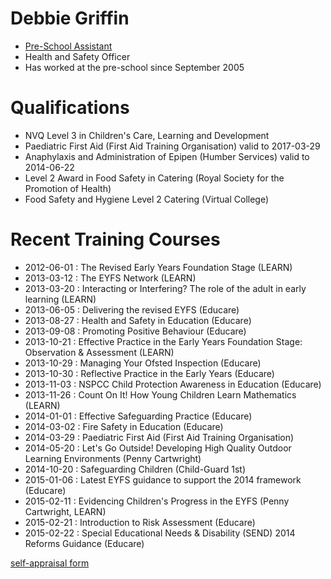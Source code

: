 # Debbie Griffin #

* [Pre-School Assistant](/staff/20131111-Job_Description-Pre-school_Assistant.pdf)
* Health and Safety Officer
* Has worked at the pre-school since September 2005

# Qualifications #

* NVQ Level 3 in Children's Care, Learning and Development
* Paediatric First Aid (First Aid Training Organisation) valid to 2017-03-29
* Anaphylaxis and Administration of Epipen (Humber Services) valid to 2014-06-22
* Level 2 Award in Food Safety in Catering (Royal Society for the Promotion of Health)
* Food Safety and Hygiene Level 2 Catering (Virtual College)

# Recent Training Courses #

* 2012-06-01 : The Revised Early Years Foundation Stage (LEARN)
* 2013-03-12 : The EYFS Network (LEARN)
* 2013-03-20 : Interacting or Interfering? The role of the adult in early learning (LEARN)
* 2013-06-05 : Delivering the revised EYFS (Educare)
* 2013-08-27 : Health and Safety in Education (Educare)
* 2013-09-08 : Promoting Positive Behaviour (Educare)
* 2013-10-21 : Effective Practice in the Early Years Foundation Stage: Observation & Assessment (LEARN)
* 2013-10-29 : Managing Your Ofsted Inspection (Educare)
* 2013-10-30 : Reflective Practice in the Early Years (Educare)
* 2013-11-03 : NSPCC Child Protection Awareness in Education (Educare)
* 2013-11-26 : Count On It! How Young Children Learn Mathematics (LEARN)
* 2014-01-01 : Effective Safeguarding Practice (Educare)
* 2014-03-02 : Fire Safety in Education (Educare)
* 2014-03-29 : Paediatric First Aid (First Aid Training Organisation)
* 2014-05-20 : Let's Go Outside! Developing High Quality Outdoor Learning Environments (Penny Cartwright)
* 2014-10-20 : Safeguarding Children (Child-Guard 1st)
* 2015-01-06 : Latest EYFS guidance to support the 2014 framework (Educare)
* 2015-02-11 : Evidencing Children's Progress in the EYFS (Penny Cartwright, LEARN)
* 2015-02-21 : Introduction to Risk Assessment (Educare)
* 2015-02-22 : Special Educational Needs & Disability (SEND) 2014 Reforms Guidance (Educare)



[self-appraisal form](/staff/20141212-Appraisal_Form-Pre_School_Assistant-Debbie_Griffin.pdf)
